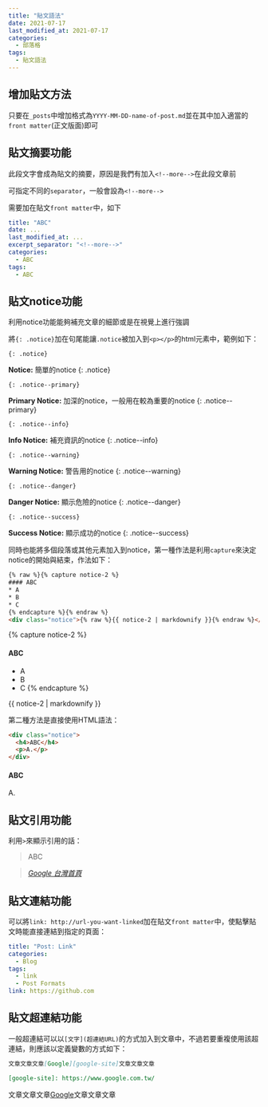 ```yaml
---
title: "貼文語法"
date: 2021-07-17
last_modified_at: 2021-07-17
categories:
  - 部落格
tags:
  - 貼文語法
---
```


## 增加貼文方法
只要在`_posts`中增加格式為`YYYY-MM-DD-name-of-post.md`並在其中加入適當的`front matter`(正文版面)即可


## 貼文摘要功能
此段文字會成為貼文的摘要，原因是我們有加入`<!--more-->`在此段文章前

可指定不同的`separator`，一般會設為`<!--more-->`

需要加在貼文`front matter`中，如下
```yaml
title: "ABC"
date: ...
last_modified_at: ...
excerpt_separator: "<!--more-->"
categories:
  - ABC
tags:
  - ABC
```

<!--more-->

## 貼文notice功能
利用notice功能能夠補充文章的細節或是在視覺上進行強調

將`{: .notice}`加在句尾能讓`.notice`被加入到`<p></p>`的html元素中，範例如下：

`{: .notice}`

**Notice:** 簡單的notice
{: .notice}

`{: .notice--primary}`

**Primary Notice:** 加深的notice，一般用在較為重要的notice
{: .notice--primary}

`{: .notice--info}`

**Info Notice:** 補充資訊的notice
{: .notice--info}

`{: .notice--warning}`

**Warning Notice:** 警告用的notice
{: .notice--warning}

`{: .notice--danger}`

**Danger Notice:** 顯示危險的notice
{: .notice--danger}

`{: .notice--success}`

**Success Notice:** 顯示成功的notice
{: .notice--success}

同時也能將多個段落或其他元素加入到notice，第一種作法是利用`capture`來決定notice的開始與結束，作法如下：

```html
{% raw %}{% capture notice-2 %}
#### ABC
* A
* B
* C
{% endcapture %}{% endraw %}
<div class="notice">{% raw %}{{ notice-2 | markdownify }}{% endraw %}</div>
```

{% capture notice-2 %}
#### ABC

* A
* B
* C
{% endcapture %}

<div class="notice">
  {{ notice-2 | markdownify }}
</div>

第二種方法是直接使用HTML語法：
```html
<div class="notice">
  <h4>ABC</h4>
  <p>A.</p>
</div>
```

<div class="notice">
  <h4>ABC</h4>
  <p>A.</p>
</div>

## 貼文引用功能
利用`>`來顯示引用的話：

> ABC

> <cite><a href="https://www.google.com.tw/">Google 台灣首頁</a></cite>

## 貼文連結功能
可以將`link: http://url-you-want-linked`加在貼文`front matter`中，使點擊貼文時能直接連結到指定的頁面：

```yaml
title: "Post: Link"
categories:
  - Blog
tags:
  - link
  - Post Formats
link: https://github.com
```

## 貼文超連結功能
一般超連結可以以`[文字](超連結URL)`的方式加入到文章中，不過若要重複使用該超連結，則應該以定義變數的方式如下：

```markdown
文章文章文章[Google][google-site]文章文章文章

[google-site]: https://www.google.com.tw/
```

文章文章文章[Google][google-site]文章文章文章

[google-site]: https://www.google.com.tw/

